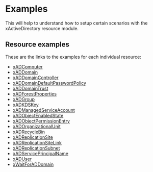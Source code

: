 # Examples

This will help to understand how to setup certain scenarios with the
xActiveDirectory resource module.

## Resource examples

These are the links to the examples for each individual resource:

- [xADComputer](Resources/xADComputer)
- [xADDomain](Resources/xADDomain)
- [xADDomainController](Resources/xADDomainController)
- [xADDomainDefaultPasswordPolicy](Resources/xADDomainDefaultPasswordPolicy)
- [xADDomainTrust](Resources/xADDomainTrust)
- [xADForestProperties](Resources/xADForestProperties)
- [xADGroup](Resources/xADGroup)
- [xADKDSKey](Resources/xADKDSKey)
- [xADManagedServiceAccount](Resources/xADManagedServiceAccount)
- [xADObjectEnabledState](Resources/xADObjectEnabledState)
- [xADObjectPermissionEntry](Resources/xADObjectPermissionEntry)
- [xADOrganizationalUnit](Resources/xADOrganizationalUnit)
- [xADRecycleBin](Resources/xADRecycleBin)
- [xADReplicationSite](Resources/xADReplicationSite)
- [xADReplicationSiteLink](Resources/xADReplicationSiteLink)
- [xADReplicationSubnet](Resources/xADReplicationSubnet)
- [xADServicePrincipalName](Resources/xADServicePrincipalName)
- [xADUser](Resources/xADUser)
- [xWaitForADDomain](Resources/xWaitForADDomain)
